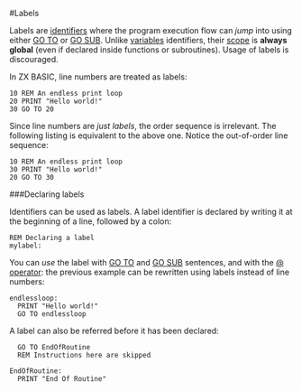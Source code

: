 #Labels

Labels are [identifiers](identifier.md) where the program execution flow can _jump_ into using either [GO TO](goto.md) or [GO SUB](gosub.md).
Unlike [variables](variable.md) identifiers, their [scope](scope.md) is **always global** (even if declared inside 
functions or subroutines). Usage of labels is discouraged.

In ZX BASIC, line numbers are treated as labels:

```
10 REM An endless print loop
20 PRINT "Hello world!"
30 GO TO 20
```

Since line numbers are _just labels_, the order sequence is irrelevant.
The following listing is equivalent to the above one. Notice the 
out-of-order line sequence:

```
10 REM An endless print loop
30 PRINT "Hello world!"
20 GO TO 30
```


###Declaring labels

Identifiers can be used as labels.
A label identifier is declared by writing it at the beginning of a line, followed by a colon:

```
REM Declaring a label
mylabel:
```

You can _use_ the label with [GO TO](goto.md) and [GO SUB](gosub.md) sentences,
and with the [@ operator](addroperator.md): the previous example can be rewritten using labels instead of line numbers:

```
endlessloop:
  PRINT "Hello world!"
  GO TO endlessloop
```

A label can also be referred before it has been declared:

```
  GO TO EndOfRoutine
  REM Instructions here are skipped

EndOfRoutine:
  PRINT "End Of Routine"
```
